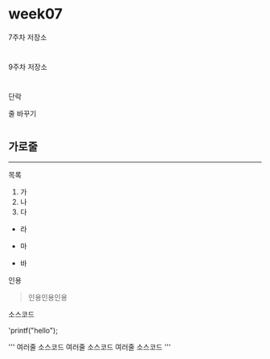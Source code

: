 # week07
7주차 저장소
#
9주차 저장소

#
단락

줄 바꾸기
#
가로줄
---
***

목록

1. 가
2. 나
3. 다
* 라
- 마
+ 바

인용
> 인용인용인용

소스코드

'printf("hello");

'''
여러줄 소스코드 
여러줄 소스코드
여러줄 소스코드
'''
